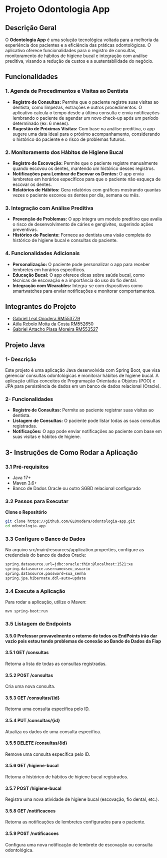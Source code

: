 # Projeto Odontologia App

## Descrição Geral

O **Odontologia App** é uma solução tecnológica voltada para a melhoria da experiência dos pacientes e a eficiência das práticas odontológicas. O aplicativo oferece funcionalidades para o registro de consultas, monitoramento de hábitos de higiene bucal e integração com análise preditiva, visando a redução de custos e a sustentabilidade do negócio.

## Funcionalidades

### 1. Agenda de Procedimentos e Visitas ao Dentista
- **Registro de Consultas:** Permite que o paciente registre suas visitas ao dentista, como limpezas, extrações e outros procedimentos. O aplicativo calcula o tempo desde a última consulta e envia notificações lembrando o paciente de agendar um novo check-up após um período determinado (ex: 6 meses).
- **Sugestão de Próximas Visitas:** Com base na análise preditiva, o app sugere uma data ideal para o próximo acompanhamento, considerando o histórico do paciente e o risco de problemas futuros.

### 2. Monitoramento dos Hábitos de Higiene Bucal
- **Registro de Escovação:** Permite que o paciente registre manualmente quando escovou os dentes, mantendo um histórico desses registros.
- **Notificações para Lembrar de Escovar os Dentes:** O app envia lembretes em horários específicos para que o paciente não esqueça de escovar os dentes.
- **Relatórios de Hábitos:** Gera relatórios com gráficos mostrando quantas vezes o paciente escovou os dentes por dia, semana ou mês.

### 3. Integração com Análise Preditiva
- **Prevenção de Problemas:** O app integra um modelo preditivo que avalia o risco de desenvolvimento de cáries e gengivites, sugerindo ações preventivas.
- **Histórico do Paciente:** Fornece ao dentista uma visão completa do histórico de higiene bucal e consultas do paciente.

### 4. Funcionalidades Adicionais
- **Personalização:** O paciente pode personalizar o app para receber lembretes em horários específicos.
- **Educação Bucal:** O app oferece dicas sobre saúde bucal, como técnicas de escovação e a importância do uso do fio dental.
- **Integração com Wearables:** Integra-se com dispositivos como smartwatches para enviar notificações e monitorar comportamentos.

## Integrantes do Projeto
- [Gabriel Leal Onodera RM553779](#)
- [Atila Rebolo Moita da Costa RM552650](#)
- [Gabriel Artacho Plasa Moreira RM553527](#)

## Projeto Java

### 1- Descrição

Este projeto é uma aplicação Java desenvolvida com Spring Boot, que visa gerenciar consultas odontológicas e monitorar hábitos de higiene bucal. A aplicação utiliza conceitos de Programação Orientada a Objetos (POO) e JPA para persistência de dados em um banco de dados relacional (Oracle).

### 2- Funcionalidades

- **Registro de Consultas:** Permite ao paciente registrar suas visitas ao dentista.
- **Listagem de Consultas:** O paciente pode listar todas as suas consultas registradas.
- **Notificações:** O app pode enviar notificações ao paciente com base em suas visitas e hábitos de higiene.

## 3- Instruções de Como Rodar a Aplicação

### 3.1 Pré-requisitos

- Java 17+
- Maven 3.6+
- Banco de Dados Oracle ou outro SGBD relacional configurado

### 3.2 Passos para Executar
**Clone o Repositório**
   ```bash
   git clone https://github.com/GLOnodera/odontologia-app.git
   cd odontologia-app
   ```
### 3.3 Configure o Banco de Dados
No arquivo src/main/resources/application.properties, configure as credenciais do banco de dados Oracle:
   ```bash
   spring.datasource.url=jdbc:oracle:thin:@localhost:1521:xe
   spring.datasource.username=seu_usuario
   spring.datasource.password=sua_senha
   spring.jpa.hibernate.ddl-auto=update
   ```
### 3.4 Execute a Aplicação 
   Para rodar a aplicação, utilize o Maven:
   ```bach
   mvn spring-boot:run
   ```
### 3.5 Listagem de Endpoints
   #### 3.5.0 Professor provavelmente o retorno de todos os EndPoints irão dar vazio pois estou tendo problemas de conexão ao Bando de Dados da Fiap 

   #### 3.5.1 GET /consultas
   Retorna a lista de todas as consultas registradas.

   #### 3.5.2 POST /consultas
   Cria uma nova consulta.

   #### 3.5.3 GET /consultas/{id}
   Retorna uma consulta específica pelo ID.

   #### 3.5.4 PUT /consultas/{id}
   Atualiza os dados de uma consulta específica.

   #### 3.5.5 DELETE /consultas/{id}
   Remove uma consulta específica pelo ID.

   #### 3.5.6 GET /higiene-bucal
   Retorna o histórico de hábitos de higiene bucal registrados.

   #### 3.5.7 POST /higiene-bucal
   Registra uma nova atividade de higiene bucal (escovação, fio dental, etc.).

   #### 3.5.8 GET /notificacoes
   Retorna as notificações de lembretes configurados para o paciente.

   #### 3.5.9 POST /notificacoes
   Configura uma nova notificação de lembrete de escovação ou consulta odontológica.
